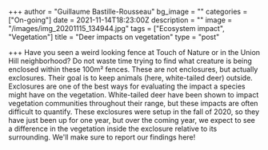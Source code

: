 +++
author = "Guillaume Bastille-Rousseau"
bg_image = ""
categories = ["On-going"]
date = 2021-11-14T18:23:00Z
description = ""
image = "/images/img_20201115_134944.jpg"
tags = ["Ecosystem impact", "Vegetation"]
title = "Deer impacts on vegetation"
type = "post"

+++
Have you seen a weird looking fence at Touch of Nature or in the Union Hill neighborhood?  Do not waste time trying to find what creature is being enclosed within these 100m² fences. These are not enclosures, but actually exclosures. Their goal is to keep animals (here, white-tailed deer) outside. Exclosures are one of the best ways for evaluating the impact a species might have on the vegetation. White-tailed deer have been shown to impact vegetation communities throughout their range, but these impacts are often difficult to quantify. These exclosures were setup in the fall of 2020, so they have just been up for one year, but over the coming year, we expect to see a difference in the vegetation inside the exclosure relative to its surrounding. We'll make sure to report our findings here!